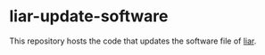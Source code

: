 # liar-update-software

This repository hosts the code that updates the software file of [liar](https://framagit.org/grumpyf0x48/liar).
